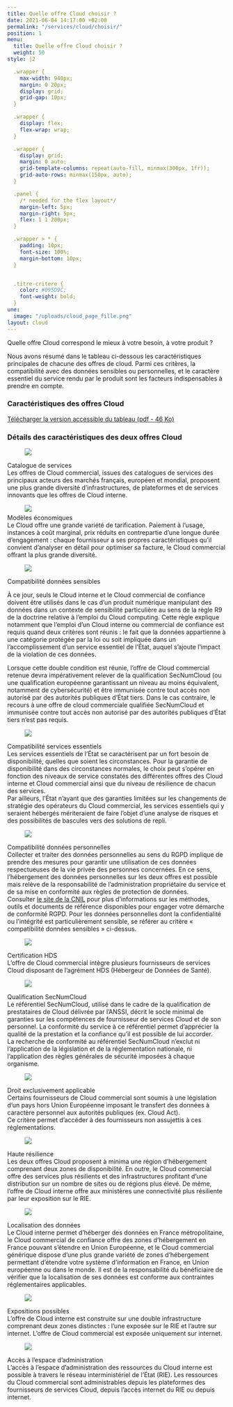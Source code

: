 ```yaml
---
title: Quelle offre Cloud choisir ?
date: 2021-06-04 14:17:00 +02:00
permalink: "/services/cloud/choisir/"
position: 1
menu:
  title: Quelle offre Cloud choisir ?
  weight: 50
style: |2

  .wrapper {
    max-width: 940px;
    margin: 0 20px;
    display: grid;
    grid-gap: 10px;
  }

  .wrapper {
    display: flex;
    flex-wrap: wrap;
  }

  .wrapper {
    display: grid;
    margin: 0 auto;
    grid-template-columns: repeat(auto-fill, minmax(300px, 1fr));
    grid-auto-rows: minmax(150px, auto);
  }

  .panel {
    /* needed for the flex layout*/
    margin-left: 5px;
    margin-right: 5px;
    flex: 1 1 200px;
  }

  .wrapper > * {
    padding: 10px;
    font-size: 100%;
    margin-bottom: 10px;
  }


  .titre-critere {
    color: #095D9C;
    font-weight: bold;
  }
une:
  image: "/uploads/cloud_page_fille.png"
layout: cloud
---
```


Quelle offre Cloud correspond le mieux à votre besoin, à votre produit ?

Nous avons résumé dans le tableau ci-dessous les caractéristiques principales de chacune des offres de cloud. Parmi ces critères, la compatibilité avec des données sensibles ou personnelles, et le caractère essentiel du service rendu par le produit sont les facteurs indispensables à prendre en compte.


### Caractéristiques des offres Cloud
<img src="/uploads/Tableau-offres-Cloud.png" alt=""/>
<br>
<a href="/uploads/Tableau-offres-Cloud.pdf">Télécharger la version accessible du tableau (pdf - 46 Ko)</a>


### Détails des caractéristiques des deux offres Cloud
<div class="wrapper">
<div class="panel"><figure style='width: 14%;'>
<img src="/uploads/Catalogue_de_services.svg"/>
</figure><div class="titre-critere">Catalogue de services</div>
Les offres de Cloud commercial, issues des catalogues de services des principaux acteurs des marchés français, européen et mondial, proposent une plus grande diversité d’infrastructures, de plateformes et de services innovants que les offres de Cloud interne.
</div>
<div class="panel"><figure style="width: 12%; margin-bottom: 5px">
<img src="/uploads/Modeles_economiques.svg"/></figure><div class="titre-critere">Modèles économiques</div>
Le Cloud offre une grande variété de tarification. Paiement à l’usage, instances à coût marginal, prix réduits en contrepartie d’une longue durée d’engagement : chaque fournisseur a ses propres caractéristiques qu’il convient d’analyser en détail pour optimiser sa facture, le Cloud commercial offrant la plus grande diversité.</div>
<div class="panel"><figure style='width: 12%;'>
<img src="/uploads/Donnees_sensibles.svg"/></figure><div class="titre-critere">Compatibilité données sensibles</div>
<p>À ce jour, seuls le Cloud interne et le Cloud commercial de confiance doivent être utilisés dans le cas d’un produit numérique manipulant des données dans un contexte de sensibilité particulière au sens de la règle R9 de la doctrine relative à l’emploi du Cloud computing. Cette règle explique notamment que l’emploi d’un Cloud interne ou commercial de confiance est requis quand deux critères sont réunis : le fait que la données appartienne à une catégorie protégée par la loi ou soit impliquée dans un l’accomplissement d’un service essentiel de l’État, auquel s’ajoute l’impact de la violation de ces données.</p> <p>Lorsque cette double condition est réunie, l’offre de Cloud commercial retenue devra impérativement relever de la qualification SecNumCloud (ou une qualification européenne garantissant un niveau au moins équivalent, notamment de cybersécurité) et être immunisée contre tout accès non autorisé par des autorités publiques d’État tiers. Dans le cas contraire, le recours à une offre de cloud commerciale qualifiée SecNumCloud et immunisée contre tout accès non autorisé par des autorités publiques d’État tiers n’est pas requis.</p></div>
<div class="panel"><figure style='width: 12%;'>
<img src="/uploads/Services_essentiels.svg"/></figure><div class="titre-critere">Compatibilité services essentiels</div>
Les services essentiels de l’État se caractérisent par un fort besoin de disponibilité, quelles que soient les circonstances. Pour la garantie de disponibilité dans des circonstances normales, le choix peut s’opérer en fonction des niveaux de service constatés des différentes offres des Cloud interne et Cloud commercial ainsi que du niveau de résilience de chacun des services. <br>Par ailleurs, l’État n’ayant que des garanties limitées sur les changements de stratégie des opérateurs du Cloud commercial, les services essentiels qui y seraient hébergés mériteraient de faire l’objet d’une analyse de risques et des possibilités de bascules vers des solutions de repli.</div>
<div class="panel"><figure style='width: 12%;'>
<img src="/uploads/Donnees_personnelles.svg"/></figure><div class="titre-critere">Compatibilité données personnelles </div>
Collecter et traiter des données personnelles au sens du RGPD implique de prendre des mesures pour garantir une utilisation de ces données respectueuses de la vie privée des personnes concernées. En ce sens, l’hébergement des données personnelles sur les deux offres est possible mais relève de la responsabilité de l’administration propriétaire du service et de sa mise en conformité aux règles de protection de données.
<br>Consulter <a href="http://www.cnil.fr/" alt="le site de la CNIL - Lien externe">le site de la CNIL</a> pour plus d’informations sur les méthodes, outils et documents de référence disponibles pour engager votre démarche de conformité RGPD.
Pour les données personnelles dont la confidentialité ou l’intégrité est particulièrement sensible, se référer au critère « compatibilité données sensibles » ci-dessus.</div>
<div class="panel"><figure style='width: 11%;'>
<img src="/uploads/Certification_HDS.svg"/></figure><div class="titre-critere">Certification HDS</div>
L’offre de Cloud commercial intègre plusieurs fournisseurs de services Cloud disposant de l’agrément HDS (Hébergeur de Données de Santé).</div>
<div class="panel"><figure style='width: 11%;'>
<img src="/uploads/Secnumcloud.svg"/></figure><div class="titre-critere">Qualification SecNumCloud</div>
Le référentiel SecNumCloud, utilisé dans le cadre de la qualification de prestataires de Cloud délivrée par l’ANSSI, décrit le socle minimal de garanties sur les compétences de fournisseur de services Cloud et de son personnel. La conformité du service à ce référentiel permet d’apprécier la qualité de la prestation et la confiance qu’il est possible de lui accorder.
<br>La recherche de conformité au référentiel SecNumCloud n’exclut ni l’application de la législation et de la réglementation nationale, ni l’application des règles générales de sécurité imposées à chaque organisme.</div>
<div class="panel"><figure style='width: 14%;'>
<img src="/uploads/Droit.svg"/></figure><div class="titre-critere">Droit exclusivement applicable</div>
Certains fournisseurs de Cloud commercial sont soumis à une législation d’un pays hors Union Européenne imposant le transfert des données à caractère personnel aux autorités publiques (ex. Cloud Act). 
<br>Ce critère permet d’accéder à des fournisseurs non assujettis à ces réglementations.
</div>
<div class="panel"><figure style='width: 12%;'>
<img src="/uploads/Resilience.svg"/></figure><div class="titre-critere">Haute résilience</div>
Les deux offres Cloud proposent à minima une région d’hébergement comprenant deux zones de disponibilité. En outre, le Cloud commercial offre des services plus résilients et des infrastructures profitant d’une distribution sur un nombre de sites ou de régions plus élevé. De même, l’offre de Cloud interne offre aux ministères une connectivité plus résiliente par leur exposition sur le RIE.</div>
<div class="panel"><figure style='width: 12%;'>
<img src="/uploads/Localisation_des_donnees.svg"/></figure><div class="titre-critere">Localisation des données</div>
Le Cloud interne permet d’héberger des données en France métropolitaine, le Cloud commercial de confiance offre des zones d’hébergement en France pouvant s’étendre en Union Européenne, et le Cloud commercial générique dispose d’une plus grande variété de zones d’hébergement permettant d’étendre votre système d’information en France, en Union européenne ou dans le monde. Il est de la responsabilité du bénéficiaire de vérifier que la localisation de ses données est conforme aux contraintes réglementaires applicables.</div>
<div class="panel"><figure style='width: 10%;'>
<img src="/uploads/Expositions_possibles.svg"/></figure><div class="titre-critere">Expositions possibles</div>L’offre de Cloud interne est construite sur une double infrastructure comprenant deux zones distinctes : l’une exposée sur le RIE et l’autre sur internet. L’offre de Cloud commercial est exposée uniquement sur internet.</div>
<div class="panel"><figure style='width: 10%;'>
<img src="/uploads/Acces_a_lespace_dadministration.svg"/></figure><div class="titre-critere">Accès à l’espace d’administration</div>L’accès à l’espace d’administration des ressources du Cloud interne est possible à travers le réseau interministériel de l’État (RIE). Les ressources du Cloud commercial sont administrables depuis les plateformes des fournisseurs de services Cloud, depuis l’accès internet du RIE ou depuis internet.</div>
</div>